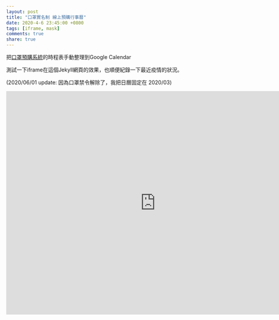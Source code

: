 ```yaml
---
layout: post
title: "口罩實名制 線上預購行事曆"
date: 2020-4-6 23:45:00 +0800
tags: [iframe, mask]
comments: true
share: true
---
```


把[口罩預購系統][emask]的時程表手動整理到Google Calendar

測試一下iframe在這個Jekyll網頁的效果，也順便紀錄一下最近疫情的狀況。

(2020/06/01 update: 因為口罩禁令解除了，我把日曆固定在 2020/03)

<iframe src="https://calendar.google.com/calendar/embed?src=bb2uq236a1uebmeoqe6q0r6mts%40group.calendar.google.com&ctz=Asia%2FTaipei&dates=20200301/20200601" style="border: 0" width="800" height="600" frameborder="0" scrolling="no"></iframe>

[emask]: https://emask.taiwan.gov.tw/msk/index.jsp

